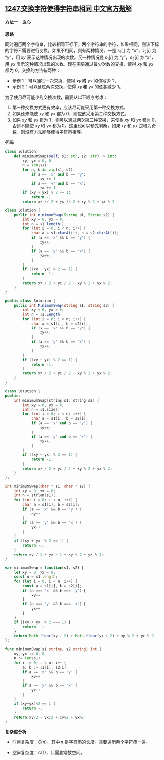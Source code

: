 ## [1247.交换字符使得字符串相同 中文官方题解](https://leetcode.cn/problems/minimum-swaps-to-make-strings-equal/solutions/100000/jiao-huan-zi-fu-shi-de-zi-fu-chuan-xiang-6b1u)

#### 方法一：贪心

**思路**

同时遍历两个字符串，比较相同下标下，两个字符串的字符，如果相同，则该下标的字符不需要进行交换。如果不相同，则有两种情况，一是 $s_1[i]$ 为 $\text{``x''}$，$s_2[i]$ 为 $\text{``y''}$，用 $\textit{xy}$ 表示这种情况出现的次数。另一种情况是 $s_1[i]$ 为 $\text{``y''}$，$s_2[i]$ 为 $\text{``x''}$，用 $\textit{yx}$ 表示这种情况出现的次数。现在需要通过最少次数的交换，使得 $\textit{xy}$ 和 $\textit{yx}$ 都为 $0$。交换的方法有两种：

- 示例 1：可以通过一次交换，使得 $\textit{xy}$ **或** $\textit{yx}$ 的值减少 $2$。
- 示例 2：可以通过两次交换，使得 $\textit{xy}$ **和** $\textit{yx}$ 的值各减少 $1$。

为了使用尽可能少的交换次数，需要从以下顺序考虑：

1. 第一种交换方式更有效率，应该尽可能采用第一种交换方式。
2. 如果还未能使 $\textit{xy}$ 和 $\textit{yx}$ 都为 $0$，则应该采用第二种交换方式。
3. 如果 $\textit{xy}$ 和 $\textit{yx}$ 都为 $1$，则可以通过两次第二种交换，来使得 $\textit{xy}$ 和 $\textit{yx}$ 都为 $0$，否则不能使 $\textit{xy}$ 和 $\textit{yx}$ 都为 $0$。这里也可以预先判断，如果 $\textit{xy}$ 和 $\textit{yx}$ 之和为奇数，则没有方法能够使得字符串相等。

**代码**

```Python [sol1-Python3]
class Solution:
    def minimumSwap(self, s1: str, s2: str) -> int:
        xy, yx = 0, 0
        n = len(s1)
        for a, b in zip(s1, s2):
            if a == 'x' and b == 'y':
                xy += 1
            if a == 'y' and b == 'x':
                yx += 1
        if (xy + yx) % 2 == 1:
            return -1
        return xy // 2 + yx // 2 + xy % 2 + yx % 2
```

```Java [sol1-Java]
class Solution {
    public int minimumSwap(String s1, String s2) {
        int xy = 0, yx = 0;
        int n = s1.length();
        for (int i = 0; i < n; i++) {
            char a = s1.charAt(i), b = s2.charAt(i);
            if (a == 'x' && b == 'y') {
                xy++;
            }
            if (a == 'y' && b == 'x') {
                yx++;
            }
        }
        if ((xy + yx) % 2 == 1) {
            return -1;
        }
        return xy / 2 + yx / 2 + xy % 2 + yx % 2;
    }
}
```

```C# [sol1-C#]
public class Solution {
    public int MinimumSwap(string s1, string s2) {
        int xy = 0, yx = 0;
        int n = s1.Length;
        for (int i = 0; i < n; i++) {
            char a = s1[i], b = s2[i];
            if (a == 'x' && b == 'y') {
                xy++;
            }
            if (a == 'y' && b == 'x') {
                yx++;
            }
        }
        if ((xy + yx) % 2 == 1) {
            return -1;
        }
        return xy / 2 + yx / 2 + xy % 2 + yx % 2;
    }
}
```

```C++ [sol1-C++]
class Solution {
public:
    int minimumSwap(string s1, string s2) {
        int xy = 0, yx = 0;
        int n = s1.size();
        for (int i = 0; i < n; i++) {
            char a = s1[i], b = s2[i];
            if (a == 'x' and b == 'y') {
                xy++;
            }
            if (a == 'y' and b == 'x') {
                yx++;
            }
        }
        if ((xy + yx) % 2 == 1) {
            return -1;
        }
        return xy / 2 + yx / 2 + xy % 2 + yx % 2;
    }
};
```

```C [sol1-C]
int minimumSwap(char * s1, char * s2) {
    int xy = 0, yx = 0;
    int n = strlen(s1);
    for (int i = 0; i < n; i++) {
        char a = s1[i], b = s2[i];
        if (a == 'x' && b == 'y') {
            xy++;
        }
        if (a == 'y' && b == 'x') {
            yx++;
        }
    }
    if ((xy + yx) % 2 == 1) {
        return -1;
    }
    return xy / 2 + yx / 2 + xy % 2 + yx % 2;
}
```

```JavaScript [sol1-JavaScript]
var minimumSwap = function(s1, s2) {
    let xy = 0, yx = 0;
    const n = s1.length;
    for (let i = 0; i < n; i++) {
        const a = s1[i], b = s2[i];
        if (a === 'x' && b === 'y') {
            xy++;
        }
        if (a === 'y' && b === 'x') {
            yx++;
        }
    }
    if ((xy + yx) % 2 === 1) {
        return -1;
    }
    return Math.floor(xy / 2) + Math.floor(yx / 2) + xy % 2 + yx % 2;
};
```

```go [sol1-Golang]
func minimumSwap(s1 string, s2 string) int {
    xy, yx := 0, 0
    n := len(s1)
    for i := 0; i < n; i++ {
        a, b := s1[i], s2[i]
        if a == 'x' && b == 'y' {
            xy++
        }
        if a == 'y' && b == 'x' {
            yx++
        }
    }
    if (xy+yx)%2 == 1 {
        return -1
    }
    return xy/2 + yx/2 + xy%2 + yx%2
}
```

**复杂度分析**

- 时间复杂度：$O(n)$，其中 $n$ 是字符串的长度。需要遍历两个字符串一遍。

- 空间复杂度：$O(1)$，只需要常数空间。